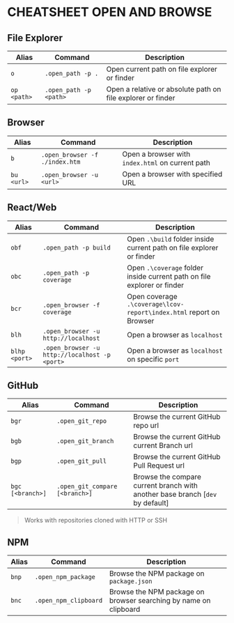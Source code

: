 # CHEATSHEET OPEN AND BROWSE

## File Explorer

|Alias|Command|Description|
|---|---|---|
|`o`|`.open_path -p .`|Open current path on file explorer or finder|
|`op <path>`|`.open_path -p <path>`|Open a relative or absolute path on file explorer or finder|

## Browser

|Alias|Command|Description|
|---|---|---|
|`b`|`.open_browser -f ./index.htm`|Open a browser with `index.html` on current path|
|`bu <url>`|`.open_browser -u <url>`|Open a browser with specified URL|

## React/Web

|Alias|Command|Description|
|---|---|---|
|`obf`|`.open_path -p build`|Open `.\build` folder inside current path on file explorer or finder|
|`obc`|`.open_path -p coverage`|Open `.\coverage` folder inside current path on file explorer or finder|
|`bcr`|`.open_browser -f coverage`|Open coverage `.\coverage\lcov-report\index.html` report on Browser|
|`blh`|`.open_browser -u http://localhost`|Open a browser as `localhost`|
|`blhp <port>`|`.open_browser -u http://localhost -p <port>`|Open a browser as `localhost` on specific `port`|

## GitHub

|Alias|Command|Description|
|---|---|---|
|`bgr`|`.open_git_repo`|Browse the current GitHub repo url|
|`bgb`|`.open_git_branch`|Browse the current GitHub current Branch url|
|`bgp`|`.open_git_pull`|Browse the current GitHub Pull Request url|
|`bgc [<branch>]`|`.open_git_compare [<branch>]`|Browse the compare current branch with another base branch [`dev` by default] |

> Works with repositories cloned with HTTP or SSH

## NPM

|Alias|Command|Description|
|---|---|---|
|`bnp`|`.open_npm_package`| Browse the NPM package on `package.json`|
|`bnc`|`.open_npm_clipboard`|Browse the NPM package on browser searching by name on clipboard|
